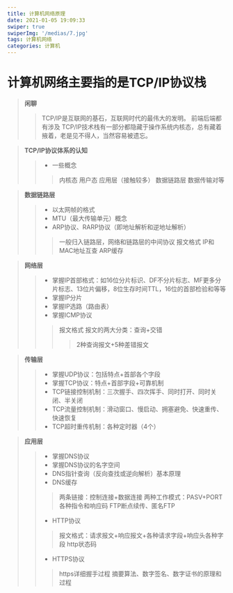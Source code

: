 ```yaml
---
title: 计算机网络原理
date: 2021-01-05 19:09:33
swiper: true
swiperImg: '/medias/7.jpg'
tags: 计算机网络
categories: 计算机
---
```

# 计算机网络主要指的是TCP/IP协议栈
>**闲聊**
>>TCP/IP是互联网的基石，互联网时代的最伟大的发明。
>>前端后端都有涉及
>>TCP/IP技术栈有一部分都隐藏于操作系统内核态，总有藏着掖着，老是见不得人，当然容易被遗忘。

>**TCP/IP协议体系的认知**
>>* 一些概念
>>>内核态
>>>用户态
>>>应用层（接触较多）
>>>数据链路层
>>>数据传输对等

>**数据链路层**
>>* 以太网帧的格式
>>* MTU（最大传输单元）概念
>>* ARP协议、RARP协议（即地址解析和逆地址解析）
>>>一般归入链路层，网络和链路层的中间协议
>>>报文格式
>>>IP和MAC地址互查
>>>ARP缓存

> **网络层**
> >* 掌握IP首部格式：如16位分片标识、DF不分片标志、MF更多分片标志、13位片偏移，8位生存时间TTL，16位的首部检验和等等
> >* 掌握IP分片
> >* 掌握IP选路（路由表）
> >* 掌握ICMP协议
> >>报文格式
> >>报文的两大分类：查询+交错
> >>>2种查询报文+5种差错报文

>**传输层**
>>* 掌握UDP协议：包括特点+首部各个字段
>>* 掌握TCP协议：特点+首部字段+可靠机制
>>* TCP链接控制机制：三次握手、四次挥手、同时打开、同时关闭、半关闭
>>* TCP流量控制机制：滑动窗口、慢启动、拥塞避免、快速重传、快速恢复
>>* TCP超时重传机制：各种定时器（4个）

>**应用层**
>>* 掌握DNS协议
>>* 掌握DNS协议的名字空间
>>* DNS指针查询（反向查找或逆向解析）基本原理
>>* DNS缓存
>>> 两条链接：控制连接+数据连接
>>> 两种工作模式：PASV+PORT
>>> 各种指令和响应码
>>> FTP断点续传、匿名FTP
>> * HTTP协议
>>> 报文格式：请求报文+响应报文+各种请求字段+响应头各种字段
>>> http状态码
>> * HTTPS协议
>>> https详细握手过程
>>> 摘要算法、数字签名、数字证书的原理和过程

